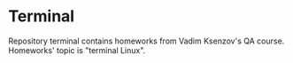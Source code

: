 # Terminal
Repository terminal contains homeworks from Vadim Ksenzov's QA course. Homeworks' topic is "terminal Linux". 
